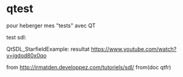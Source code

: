 qtest
=====

pour heberger mes "tests" avec QT

test sdl:

QtSDL_StarfieldExample:
resultat https://www.youtube.com/watch?v=jgdod80x0qo

from http://irmatden.developpez.com/tutoriels/sdl/
from(doc qtfr)
